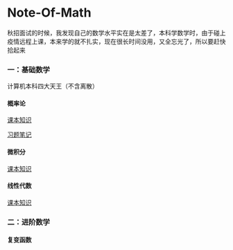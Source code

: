 # Note-Of-Math

秋招面试的时候，我发现自己的数学水平实在是太差了，本科学数学时，由于碰上疫情远程上课，本来学的就不扎实，现在很长时间没用，又全忘光了，所以要赶快拾起来

### 一：基础数学

计算机本科四大天王（不含离散）

#### 概率论

[课本知识](https://github.com/Reuben-Sun/Note-Of-Math/blob/main/%E6%A6%82%E7%8E%87%E8%AE%BA.md#%E6%A6%82%E7%8E%87%E8%AE%BA)

[习题笔记](https://github.com/Reuben-Sun/Note-Of-Math/blob/main/%E6%A6%82%E7%8E%87%E8%AE%BA%E4%B9%A0%E9%A2%98.md#%E6%A6%82%E7%8E%87%E8%AE%BA%E4%B9%A0%E9%A2%98)

#### 微积分

[课本知识](https://github.com/Reuben-Sun/Note-Of-Math/blob/main/%E5%BE%AE%E7%A7%AF%E5%88%86.md#%E5%BE%AE%E7%A7%AF%E5%88%86)

#### 线性代数

[课本知识](https://github.com/Reuben-Sun/Note-Of-Math/blob/main/%E7%BA%BF%E6%80%A7%E4%BB%A3%E6%95%B0.md#%E7%BA%BF%E6%80%A7%E4%BB%A3%E6%95%B0)

### 二：进阶数学

#### 复变函数
